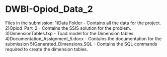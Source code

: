 # DWBI-Opiod_Data_2
Files in the submission:
1)Data Folder - Contains all the data for the project.
2)Opiod_Part_2 - Contains the SSIS solution for the problem.
3)DimensionTables.txp - Toad model for the Dimension tables
4)Documentation_Assignment_5.docx - Contains the documentation for the submission
5)Generated_Dimensions.SQL - Contains the SQL commands required to create the dimension tables.
